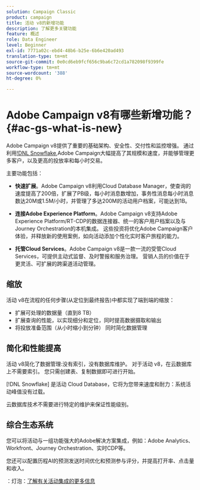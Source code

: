 ```yaml
---
solution: Campaign Classic
product: campaign
title: 活动 v8的新增功能
description: 了解更多关键功能
feature: 概述
role: Data Engineer
level: Beginner
exl-id: 7771a02c-ebd4-48b6-b25e-6b6e420ad493
translation-type: tm+mt
source-git-commit: 0e0cd6eb9fcf656c9ba6c72cd1a782098f9399fe
workflow-type: tm+mt
source-wordcount: '388'
ht-degree: 0%

---
```


# Adobe Campaign v8有哪些新增功能？{#ac-gs-what-is-new}

Adobe Campaign v8提供了重要的基础架构、安全性、交付性和监控增强。 通过利用[!DNL Snowflake](一种云用户档案库技术),Adobe Campaign大幅提高了其规模和速度，并能够管理更多客户，以及更高的投放率和每小时交易。

主要功能包括：

* **快速扩展**。Adobe Campaign v8利用Cloud Database Manager，使查询的速度提高了200倍，扩展了PB级，每小时消息数增加，事务性消息每小时消息数达20M或1.5M/小时，并管理了多达200M的活动用户档案，可能达到1B。

* **连接Adobe Experience Platform**。Adobe Campaign v8支持Adobe Experience Platform/RT-CDP的数据连接器、统一的客户用户档案以及与Journey Orchestration的本机集成。 这些投资将优化Adobe Campaign客户体验，并释放新的使用案例，如向活动添加个性化实时客户旅程的能力。

* **托管Cloud Services**。Adobe Campaign v8是一款一流的受管Cloud Services，可提供主动式监督、及时警报和服务治理。 营销人员的价值在于更灵活、可扩展的跨渠道活动管理。

## 缩放

活动 v8在流程的任何步骤(从定位到最终报告)中都实现了端到端的缩放：

* 扩展可处理的数据量（直到8 TB）
* 扩展查询的性能，以实现细分和定位，同时提高数据摄取和输出
* 将投放准备范围（从小时缩小到分钟）
同时简化数据管理

## 简化和性能提高

活动 v8简化了数据管理:没有索引，没有数据库维护。 对于活动 v8，在云数据库上不需要索引。 您只需创建表、复制数据即可进行开始。

[!DNL Snowflake] 是活动 Cloud Database，它将为您带来速度和耐力：系统活动峰值没有过载。

云数据库技术不需要进行特定的维护来保证性能级别。

## 综合生态系统

您可以将活动与一组功能强大的Adobe解决方案集成，例如：Adobe Analytics、Workfront、Journey Orchestration、实时CDP等。

您还可以配置历程AI的预测发送时间优化和预测参与评分，并提高打开率、点击量和收入。

：灯泡：[了解有关活动集成的更多信息](../connect/integration.md)

